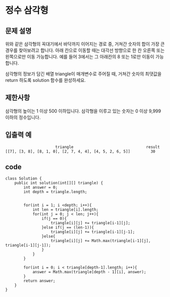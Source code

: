 # 정수 삼각형
## 문제 설명

위와 같은 삼각형의 꼭대기에서 바닥까지 이어지는 경로 중, 거쳐간 숫자의 합이 가장 큰 경우를 찾아보려고 합니다. 아래 칸으로 이동할 때는 대각선 방향으로 한 칸 오른쪽 또는 왼쪽으로만 이동 가능합니다. 예를 들어 3에서는 그 아래칸의 8 또는 1로만 이동이 가능합니다.

삼각형의 정보가 담긴 배열 triangle이 매개변수로 주어질 때, 거쳐간 숫자의 최댓값을 return 하도록 solution 함수를 완성하세요.

## 제한사항
삼각형의 높이는 1 이상 500 이하입니다.
삼각형을 이루고 있는 숫자는 0 이상 9,999 이하의 정수입니다.
## 입출력 예
```
                      triangle	                              result
[[7], [3, 8], [8, 1, 0], [2, 7, 4, 4], [4, 5, 2, 6, 5]]	        30
```

## code
```
class Solution {
    public int solution(int[][] triangle) {
        int answer = 0;
        int depth = triangle.length;
        
        
        for(int i = 1; i <depth; i++){
            int len = triangle[i].length;
            for(int j = 0; j < len; j++){
                if(j == 0){
                    triangle[i][j] += triangle[i-1][j];
                }else if(j == (len-1)){
                    triangle[i][j] += triangle[i-1][j-1];
                }else{
                    triangle[i][j] += Math.max(triangle[i-1][j], triangle[i-1][j-1]);
                }
            }
        }
                    
        for(int i = 0; i < triangle[depth-1].length; i++){
            answer = Math.max(triangle[depth - 1][i], answer);
        }
        return answer;
    }
}
```
